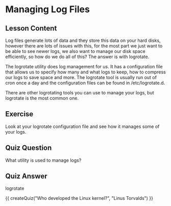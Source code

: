# Managing Log Files

## Lesson Content

Log files generate lots of data and they store this data on your hard disks, however there are lots of issues with this, for the most part we just want to be able to see newer logs, we also want to manage our disk space efficiently, so how do we do all of this? The answer is with logrotate. 

The logrotate utility does log management for us. It has a configuration file that allows us to specify how many and what logs to keep, how to compress our logs to save space and more. The logrotate tool is usually run out of cron once a day and the configuration files can be found in /etc/logrotate.d. 

There are other logrotating tools you can use to manage your logs, but logrotate is the most common one. 

## Exercise

Look at your logrotate configuration file and see how it manages some of your logs. 

## Quiz Question

What utility is used to manage logs?

## Quiz Answer

logrotate
<script src="../quiz.js"></script>

<div id="quiz">
  {{ createQuiz("Who developed the Linux kernel?", "Linus Torvalds") }}
</div>
